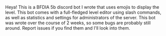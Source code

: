 Heya! This is a BFDIA 5b discord bot I wrote that uses emojis to display the level. This bot comes with a full-fledged level editor using slash commands, as well as statistics and settings for administrators of the server. 
This bot was wrote over the course of 2 weeks, so some bugs are probably still around. Report issues if you find them and I'll look into them.

